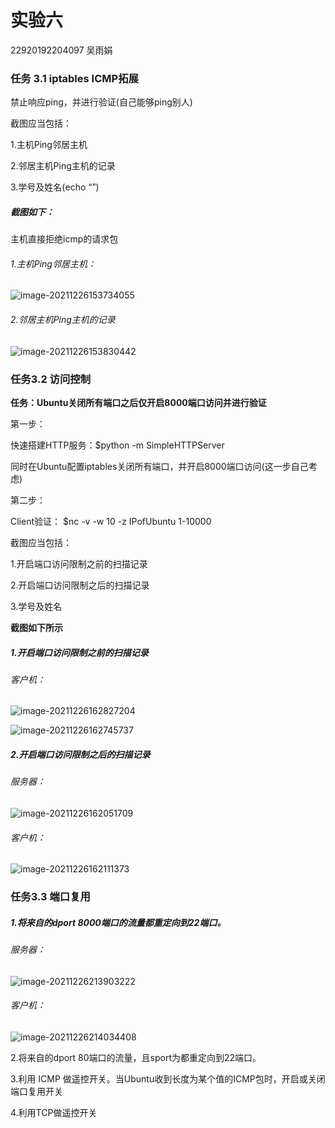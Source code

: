 # 实验六

22920192204097 吴雨娟



### **任务** 3.1 iptables **ICMP**拓展

禁止响应ping，并进行验证(自己能够ping别人)



截图应当包括：

1.主机Ping邻居主机

2.邻居主机Ping主机的记录

3.学号及姓名(echo “<id><name>”)

##### 截图如下：

主机直接拒绝icmp的请求包

###### 1.主机Ping邻居主机：

![image-20211226153734055](C:\Users\吴以兼\AppData\Roaming\Typora\typora-user-images\image-20211226153734055.png)

###### 2.邻居主机Ping主机的记录

![image-20211226153830442](C:\Users\吴以兼\AppData\Roaming\Typora\typora-user-images\image-20211226153830442.png)



### **任务**3.2 **访问控制** 

**任务：Ubuntu关闭所有端口之后仅开启8000端口访问并进行验证**

第一步：

快速搭建HTTP服务：$python -m SimpleHTTPServer

同时在Ubuntu配置iptables关闭所有端口，并开启8000端口访问(这一步自己考虑)

第二步：

Client验证： $nc -v -w 10 -z IPofUbuntu 1-10000

截图应当包括：

1.开启端口访问限制之前的扫描记录

2.开启端口访问限制之后的扫描记录

3.学号及姓名

**截图如下所示**

##### 1.开启端口访问限制之前的扫描记录

###### 客户机：

![image-20211226162827204](C:\Users\吴以兼\AppData\Roaming\Typora\typora-user-images\image-20211226162827204.png)

![image-20211226162745737](C:\Users\吴以兼\AppData\Roaming\Typora\typora-user-images\image-20211226162745737.png)

##### 2.开启端口访问限制之后的扫描记录

###### 服务器：

![image-20211226162051709](C:\Users\吴以兼\AppData\Roaming\Typora\typora-user-images\image-20211226162051709.png)

###### 客户机：

![image-20211226162111373](C:\Users\吴以兼\AppData\Roaming\Typora\typora-user-images\image-20211226162111373.png)



### 任务3.3 端口复用

##### 1.将来自<IP of Client>的dport 8000端口的流量都重定向到22端口。

###### 服务器：

![image-20211226213903222](C:\Users\吴以兼\AppData\Roaming\Typora\typora-user-images\image-20211226213903222.png)

###### 客户机：

![image-20211226214034408](C:\Users\吴以兼\AppData\Roaming\Typora\typora-user-images\image-20211226214034408.png)

2.将来自<IP of Client>的dport 80端口的流量，且sport为<Port of Client>都重定向到22端口。



3.利用 ICMP 做遥控开关。当Ubuntu收到长度为某个值的ICMP包时，开启或关闭端口复用开关



4.利用TCP做遥控开关







